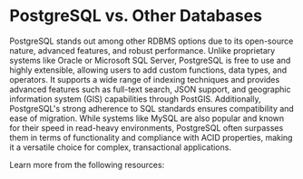 # PostgreSQL vs. Other Databases

PostgreSQL stands out among other RDBMS options due to its open-source nature, advanced features, and robust performance. Unlike proprietary systems like Oracle or Microsoft SQL Server, PostgreSQL is free to use and highly extensible, allowing users to add custom functions, data types, and operators. It supports a wide range of indexing techniques and provides advanced features such as full-text search, JSON support, and geographic information system (GIS) capabilities through PostGIS. Additionally, PostgreSQL's strong adherence to SQL standards ensures compatibility and ease of migration. While systems like MySQL are also popular and known for their speed in read-heavy environments, PostgreSQL often surpasses them in terms of functionality and compliance with ACID properties, making it a versatile choice for complex, transactional applications.

Learn more from the following resources:

